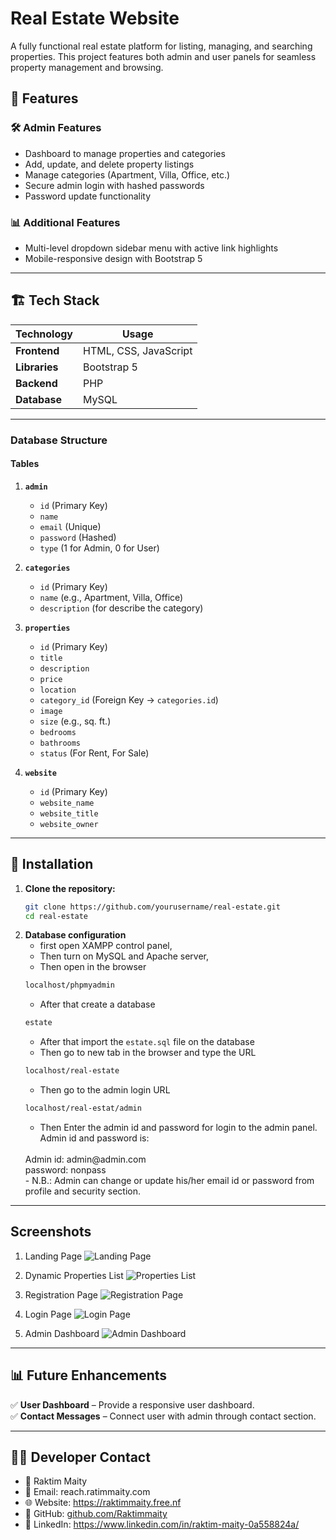 # Real Estate Website

A fully functional real estate platform for listing, managing, and searching properties. This project features both admin and user panels for seamless property management and browsing.

## 🚀 Features


### 🛠️ Admin Features
- Dashboard to manage properties and categories
- Add, update, and delete property listings
- Manage categories (Apartment, Villa, Office, etc.)
- Secure admin login with hashed passwords
- Password update functionality

### 📊 Additional Features
- Multi-level dropdown sidebar menu with active link highlights
- Mobile-responsive design with Bootstrap 5

---

## 🏗️ Tech Stack

| Technology | Usage |
|------------|--------|
| **Frontend** | HTML, CSS, JavaScript |
| **Libraries** | Bootstrap 5|
| **Backend** | PHP |
| **Database** | MySQL |

---

### Database Structure
#### Tables

1. **`admin`**
   - `id` (Primary Key)
   - `name`
   - `email` (Unique)
   - `password` (Hashed)
   - `type` (1 for Admin, 0 for User)

2. **`categories`**
   - `id` (Primary Key)
   - `name` (e.g., Apartment, Villa, Office)
   - `description` (for describe the category)

3. **`properties`**
   - `id` (Primary Key)
   - `title`
   - `description`
   - `price`
   - `location`
   - `category_id` (Foreign Key → `categories.id`)
   - `image`
   - `size` (e.g., sq. ft.)
   - `bedrooms`
   - `bathrooms`
   - `status` (For Rent, For Sale)

4. **`website`**
   - `id` (Primary Key)
   - `website_name` 
   - `website_title` 
   - `website_owner` 
---

## 🔌 Installation

1. **Clone the repository:**
   ```bash
   git clone https://github.com/yourusername/real-estate.git
   cd real-estate

2. **Database configuration**
    - first open XAMPP control panel,
    - Then turn on MySQL and Apache server,
    - Then open in the browser
    ```sh
    localhost/phpmyadmin
    ```
    - After that create a database 
    ```sh
    estate
    ```
    - After that import the `estate.sql` file on the database
    - Then go to new tab in the browser and type the URL
    ```sh
    localhost/real-estate
    ```
    - Then go to the admin login URL
    ```sh
    localhost/real-estat/admin
    ```
    - Then Enter the admin id and password for login to the admin panel. Admin id and password is:
    <br>
    Admin id: admin@admin.com
    <br>
    password: nonpass
    <br>
    - N.B.: Admin can change or update his/her email id or password from profile and security section.

---
## Screenshots
1. Landing Page
![Landing Page](./img/landing.png)

2. Dynamic Properties List
![Properties List](./img/properties.png)

3. Registration Page
![Registration Page](./img/register.png)

4. Login Page
![Login Page](./img/login.png)

5. Admin Dashboard
![Admin Dashboard](./img/admin.png)

---

## 📊 Future Enhancements

✅ **User Dashboard** – Provide a responsive user dashboard.  
✅ **Contact Messages** – Connect user with admin through contact section.  

---
## 👨‍💻 Developer Contact
 * 👤 Raktim Maity
 * 📧 Email: reach.ratimmaity.com
 * 🌐 Website: https://raktimmaity.free.nf
 * 🔗 GitHub: [github.com/Raktimmaity](https://github.com/Raktimmaity/)
 * 📌 LinkedIn: https://www.linkedin.com/in/raktim-maity-0a558824a/
